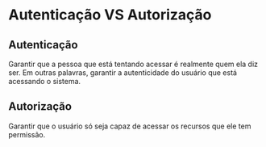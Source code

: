 # Autenticação VS Autorização

## Autenticação

Garantir que a pessoa que está tentando acessar é realmente quem ela diz ser.
Em outras palavras, garantir a autenticidade do usuário que está acessando o sistema.

## Autorização

Garantir que o usuário só seja capaz de acessar os recursos que ele tem permissão.
